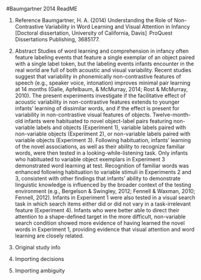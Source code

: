 #Baumgartner 2014 ReadME

1. Reference
Baumgartner, H. A. (2014) Understanding the Role of Non-Contrastive Variability in Word Learning and Visual Attention in Infancy [Doctoral dissertation, University of California, Davis]  ProQuest Dissertations Publishing, 3685177.

2. Abstract
Studies of word learning and comprehension in infancy often feature labeling events that feature a single exemplar of an object paired with a single label token, but the labeling events infants encounter in the real world are full of both acoustic and visual variability. Recent studies suggest that variability in phonemically non-contrastive features of speech (e.g., speaker voice, intonation) improves minimal pair learning at 14 months (Galle, Apfelbaum, & McMurray, 2014; Rost & McMurray, 2010). The present experiments investigate if the facilitative effect of acoustic variability in non-contrastive features extends to younger infants’ learning of dissimilar words, and if the effect is present for variability in non-contrastive visual features of objects. Twelve-month-old infants were habituated to novel object-label pairs featuring non-variable labels and objects (Experiment 1), variable labels paired with non-variable objects (Experiment 2), or non-variable labels paired with variable objects (Experiment 3). Following habituation, infants’ learning of the novel associations, as well as their ability to recognize familiar words, were then tested in a looking-while-listening task. Only infants who habituated to variable object exemplars in Experiment 3 demonstrated word learning at test. Recognition of familiar words was enhanced following habituation to variable stimuli in Experiments 2 and 3, consistent with other findings that infants’ ability to demonstrate linguistic knowledge is influenced by the broader context of the testing environment (e.g., Bergelson & Swingley, 2012; Fennell & Waxman, 2010; Fennell, 2012). Infants in Experiment 1 were also tested in a visual search task in which search items either did or did not vary in a task-irrelevant feature (Experiment 4). Infants who were better able to direct their attention to a shape-defined target in the more difficult, non-variable search condition showed more evidence of having learned the novel words in Experiment 1, providing evidence that visual attention and word learning are closely related.

3. Original study info

4. Importing decisions

5. Importing ambiguity